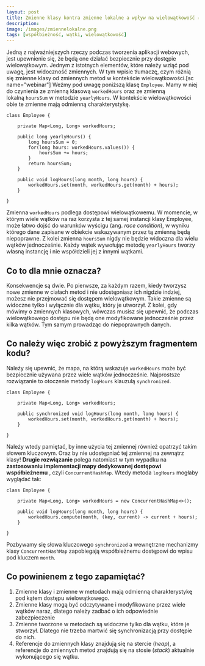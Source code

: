 ```yaml
---
layout: post
title: Zmienne klasy kontra zmienne lokalne a wpływ na wielowątkowość ⚔️
description: 
image: /images/zmiennelokalne.png
tags: [współbieżność, wątki, wielowątkowość]
---
```


Jedną z najważniejszych rzeczy podczas tworzenia aplikacji webowych, jest upewnienie się, że będą one działać bezpiecznie przy dostępie wielowątkowym. Jednym z istotnych elementów, które należy wziąć pod uwagę, jest widoczność zmiennych. W tym wpisie tłumaczę, czym różnią się zmienne klasy od zmiennych metod w kontekście wielowątkowości.[sc name="webinar"] Weźmy pod uwagę poniższą klasę `Employee`. Mamy w niej do czynienia ze zmienną klasową `workedHours` oraz ze zmienną lokalną&nbsp;`hoursSum` w metodzie `yearlyHours`. W kontekście wielowątkowości obie te zmienne mają odmienną charakterystykę.

    class Employee {
    
        private Map<Long, Long> workedHours;
    
        public long yearlyHours() {
            long hoursSum = 0;
            for(long hours: workedHours.values()) {
                hoursSum += hours;
            }
            return hoursSum;
        }
    
        public void logHours(long month, long hours) {
            workedHours.set(month, workedHours.get(month) + hours);
        }
    
    }

Zmienna `workedHours` podlega dostępowi wielowątkowemu. W momencie, w którym wiele wątków na raz korzysta z tej samej instancji klasy Employee, może łatwo dojść do warunków wyścigu (ang. _race condition_), w wyniku którego dane zapisane w obiekcie wskazywanym przez tą zmienną będą niepoprawne. Z kolei zmienna `hoursSum` nigdy nie będzie widoczna dla wielu wątków jednocześnie. Każdy wątek wywołując metodę `yearlyHours` tworzy własną&nbsp;instancję i nie współdzieli jej z innymi wątkami.
## Co to dla mnie oznacza?
Konsekwencje są dwie. Po pierwsze, za każdym razem, kiedy tworzysz nowe zmienne w ciałach metod i nie udostępniasz ich nigdzie indziej, możesz nie przejmować się dostępem wielowątkowym. Takie zmienne są widoczne tylko i wyłącznie dla wątku, który je utworzył. Z kolei, gdy mówimy o zmiennych klasowych, wówczas musisz się upewnić, że podczas wielowątkowego dostępu nie będą one modyfikowane jednocześnie przez kilka wątków. Tym samym prowadząc do niepoprawnych danych.
## Co należy więc zrobić z powyższym fragmentem kodu?
Należy się upewnić, że mapa, na którą wskazuje `workedHours` może być bezpiecznie używana przez wiele wątków jednocześnie. Najprostsze rozwiązanie to otoczenie metody `logHours` klauzulą `synchronized`.

    class Employee {
    
        private Map<Long, Long> workedHours;
    
        public synchronized void logHours(long month, long hours) {
            workedHours.set(month, workedHours.get(month) + hours);
        }
    
    }

Należy wtedy pamiętać, by inne użycia tej zmiennej również opatrzyć takim słowem kluczowym. Oraz by nie udostępniać tej zmiennej na zewnątrz klasy! **Drugie rozwiązanie** polega natomiast w tym wypadku na **zastosowaniu implementacji mapy dedykowanej dostępowi współbieżnemu** , czyli `ConcurrentHashMap`. Wtedy metoda `logHours` mogłaby wyglądać tak:

    class Employee {
    
        private Map<Long, Long> workedHours = new ConcurrentHashMap<>();
    
        public void logHours(long month, long hours) {
            workedHours.compute(month, (key, current) -> current + hours);
        }
    
    }

Pozbywamy się słowa kluczowego `synchronized` a wewnętrzne mechanizmy klasy `ConcurrentHashMap` zapobiegają współbieżnemu dostępowi do wpisu pod kluczem `month`.
## Co powinienem z tego zapamiętać?

1. Zmienne klasy i zmienne w metodach mają odmienną charakterystykę pod kątem dostępu wielowątkowego.
2. Zmienne klasy mogą być odczytywane i modyfikowane przez wiele wątków naraz, dlatego należy zadbać o ich odpowiednie zabezpieczenie
3. Zmienne tworzone w metodach są widoczne tylko dla wątku, które je stworzył. Dlatego nie trzeba martwić się synchronizacją przy dostępie do nich.
4. Referencje do zmiennych klasy znajdują się na stercie (_heap_), a referencje do zmiennych metod znajdują się na stosie (_stack_) aktualnie wykonującego się wątku.

